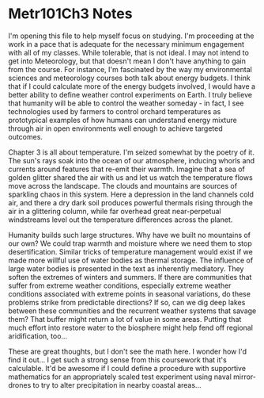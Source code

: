# Metr101Ch3 Notes

I'm opening this file to help myself focus on studying.  I'm proceeding at the work in a pace that is adequate for the necessary minimum engagement with all of my classes.  While tolerable, that is not ideal.  I may not intend to get into Meteorology, but that doesn't mean I don't have anything to gain from the course.  For instance, I'm fascinated by the way my environmental sciences and meteorology courses both talk about energy budgets.  I think that if I could calculate more of the energy budgets involved, I would have a better ability to define weather control experiments on Earth.  I truly believe that humanity will be able to control the weather someday - in fact, I see technologies used by farmers to control orchard temperatures as prototypical examples of how humans can understand energy mixture through air in open environments well enough to achieve targeted outcomes.

Chapter 3 is all about temperature.  I'm seized somewhat by the poetry of it.  The sun's rays soak into the ocean of our atmosphere, inducing whorls and currents around features that re-emit their warmth.  Imagine that a sea of golden glitter shared the air with us and let us watch the temperature flows move across the landscape.  The clouds and mountains are sources of sparkling chaos in this system.  Here a depression in the land channels cold air, and there a dry dark soil produces powerful thermals rising through the air in a glittering column, while far overhead great near-perpetual windstreams level out the temperature differences across the planet.

Humanity builds such large structures.  Why have we built no mountains of our own?  We could trap warmth and moisture where we need them to stop desertification.  Similar tricks of temperature management would exist if we made more willful use of water bodies as thermal storage.  The influence of large water bodies is presented in the text as inherently mediatory.  They soften the extremes of winters and summers.  If there are communities that suffer from extreme weather conditions, especially extreme weather conditions associated with extreme points in seasonal variations, do these problems strike from predictable directions?  If so, can we dig deep lakes between these communities and the recurrent weather systems that savage them?  That buffer might return a lot of value in some areas.  Putting that much effort into restore water to the biosphere might help fend off regional aridification, too...

These are great thoughts, but I don't see the math here.  I wonder how I'd find it out...   I get such a strong sense from this coursework that it's calculable.  It'd be awesome if I could define a procedure with supportive mathematics for an appropriately scaled test experiment using naval mirror-drones to try to alter precipitation in nearby coastal areas...